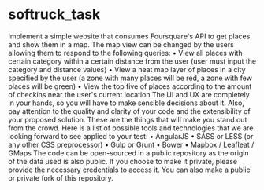 # softruck_task
Implement a simple website that consumes Foursquare's API to get places and show them in a map. The map view can be changed by the users allowing them to respond to the following queries: • View all places with certain category within a certain distance from the user (user must input the category and distance values) • View a heat map layer of places in a city specified by the user (a zone with many places will be red, a zone with few places will be green) • View the top five of places according to the amount of checkins near the user's current location The UI and UX are completely in your hands, so you will have to make sensible decisions about it. Also, pay attention to the quality and clarity of your code and the extensibility of your proposed solution. These are the things that will make you stand out from the crowd. Here is a list of possible tools and technologies that we are looking forward to see applied to your test: • AngularJS • SASS or LESS (or any other CSS preprocessor) • Gulp or Grunt • Bower • Mapbox / Leafleat / GMaps The code can be open-sourced in a public repository as the origin of the data used is also public. If you choose to make it private, please provide the necessary credentials to access it. You can also make a public or private fork of this repository.
